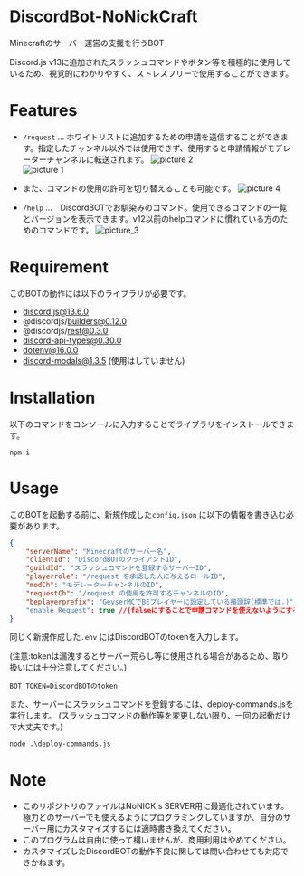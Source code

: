 
# DiscordBot-NoNickCraft

Minecraftのサーバー運営の支援を行うBOT

Discord.js v13に追加されたスラッシュコマンドやボタン等を積極的に使用しているため、視覚的にわかりやすく、ストレスフリーで使用することができます。

# Features

* `/request` ... ホワイトリストに追加するための申請を送信することができます。指定したチャンネル以外では使用できず、使用すると申請情報がモデレーターチャンネルに転送されます。
![picture 2](https://media.discordapp.net/attachments/958791423161954445/959084240211939388/2869545b09517e0342b0c585727a2321e8ddb112f7cebf17c7e2301076822698.png)  
![picture 1](https://media.discordapp.net/attachments/958791423161954445/959084239977074778/940a03c4e3ff9064c28a5b2529f04a9986ac2c7de0ef29ea4b8de6c36388bdeb.png)

* また、コマンドの使用の許可を切り替えることも可能です。
![picture 4](https://cdn.discordapp.com/attachments/958791423161954445/962296309174390804/unknown.png)

* `/help` ...　DiscordBOTでお馴染みのコマンド。使用できるコマンドの一覧とバージョンを表示できます。v12以前のhelpコマンドに慣れている方のためのコマンドです。
![picture_3](https://media.discordapp.net/attachments/958791423161954445/959084124184903732/unknown.png)

# Requirement
このBOTの動作には以下のライブラリが必要です。

* discord.js@13.6.0
* @discordjs/builders@0.12.0
* @discordjs/rest@0.3.0
* discord-api-types@0.30.0
* dotenv@16.0.0
* discord-modals@1.3.5 (使用はしていません)

# Installation
以下のコマンドをコンソールに入力することでライブラリをインストールできます。
```npm
npm i
```

# Usage
このBOTを起動する前に、新規作成した`config.json` に以下の情報を書き込む必要があります。

```json
{
    "serverName": "Minecraftのサーバー名",
    "clientId": "DiscordBOTのクライアントID",
    "guildId": "スラッシュコマンドを登録するサーバーID",
    "playerrole": "/request を承認した人に与えるロールID",
    "modCh": "モデレーターチャンネルのID",
    "requestCh": "/request の使用を許可するチャンネルのID",
    "beplayerprefix": "GeyserMCでBEプレイヤーに設定している接頭辞(標準では.)"
    "enable_Request": true //(falseにすることで申請コマンドを使えないようにする)
}
```
同じく新規作成した`.env` にはDiscordBOTのtokenを入力します。

(注意:tokenは漏洩するとサーバー荒らし等に使用される場合があるため、取り扱いには十分注意してください。)
```
BOT_TOKEN=DiscordBOTのtoken
```

また、サーバーにスラッシュコマンドを登録するには、deploy-commands.jsを実行します。
(スラッシュコマンドの動作等を変更しない限り、一回の起動だけで大丈夫です。)
```npm
node .\deploy-commands.js
```

# Note

* このリポジトリのファイルはNoNICK's SERVER用に最適化されています。極力どのサーバーでも使えるようにプログラミングしていますが、自分のサーバー用にカスタマイズするには適時書き換えてください。
* このプログラムは自由に使って構いませんが、商用利用はやめてください。
* カスタマイズしたDiscordBOTの動作不良に関しては問い合わせても対応できかねます。
